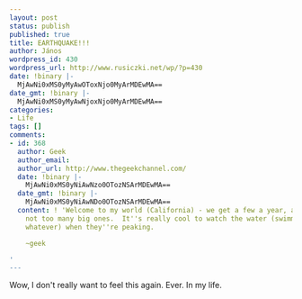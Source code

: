 ```yaml
---
layout: post
status: publish
published: true
title: EARTHQUAKE!!!
author: János
wordpress_id: 430
wordpress_url: http://www.rusiczki.net/wp/?p=430
date: !binary |-
  MjAwNi0xMS0yMyAwOToxNjo0MyArMDEwMA==
date_gmt: !binary |-
  MjAwNi0xMS0yMyAwNjoxNjo0MyArMDEwMA==
categories:
- Life
tags: []
comments:
- id: 368
  author: Geek
  author_email: 
  author_url: http://www.thegeekchannel.com/
  date: !binary |-
    MjAwNi0xMS0yNiAwNzo0OTozNSArMDEwMA==
  date_gmt: !binary |-
    MjAwNi0xMS0yNiAwNDo0OTozNSArMDEwMA==
  content: ! 'Welcome to my world (California) - we get a few a year, although fortunately
    not too many big ones.  It''s really cool to watch the water (swimming pool, ocean,
    whatever) when they''re peaking.

    ~geek

'
---
```

<p>Wow, I don't really want to feel this again. Ever. In my life.</p>
